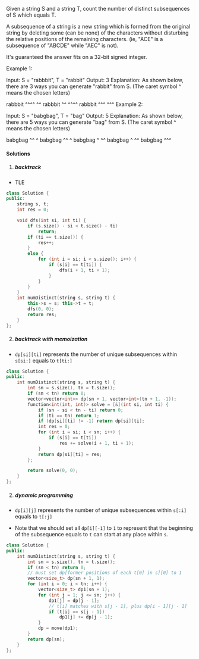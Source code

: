 Given a string S and a string T, count the number of distinct subsequences of S which equals T.

A subsequence of a string is a new string which is formed from the original string by deleting some (can be none) of the characters without disturbing the relative positions of the remaining characters. (ie, "ACE" is a subsequence of "ABCDE" while "AEC" is not).

It's guaranteed the answer fits on a 32-bit signed integer.

Example 1:

Input: S = "rabbbit", T = "rabbit"
Output: 3
Explanation:
As shown below, there are 3 ways you can generate "rabbit" from S.
(The caret symbol ^ means the chosen letters)

rabbbit
^^^^ ^^
rabbbit
^^ ^^^^
rabbbit
^^^ ^^^
Example 2:

Input: S = "babgbag", T = "bag"
Output: 5
Explanation:
As shown below, there are 5 ways you can generate "bag" from S.
(The caret symbol ^ means the chosen letters)

babgbag
^^ ^
babgbag
^^    ^
babgbag
^    ^^
babgbag
  ^  ^^
babgbag
    ^^^


#### Solutions

1. ##### backtrack

- TLE

```c++
class Solution {
public:
    string s, t;
    int res = 0;

    void dfs(int si, int ti) {
        if (s.size() - si < t.size() - ti)
            return;
        if (ti == t.size()) {
            res++;
        }
        else {
            for (int i = si; i < s.size(); i++) {
                if (s[i] == t[ti]) {
                    dfs(i + 1, ti + 1);
                }
            }
        }
    }
    int numDistinct(string s, string t) {
        this->s = s; this->t = t;
        dfs(0, 0);
        return res;
    }
};
```

2. ##### backtrack with memoization

- `dp[si][ti]` represents the number of unique subsequences within `s[si:]` equals to `t[ti:]`

```c++
class Solution {
public:
    int numDistinct(string s, string t) {
        int sn = s.size(), tn = t.size();
        if (sn < tn) return 0;
        vector<vector<int>> dp(sn + 1, vector<int>(tn + 1, -1));
        function<int(int, int)> solve = [&](int si, int ti) {
            if (sn - si < tn - ti) return 0;
            if (ti == tn) return 1;
            if (dp[si][ti] != -1) return dp[si][ti];
            int res = 0;
            for (int i = si; i < sn; i++) {
                if (s[i] == t[ti])
                    res += solve(i + 1, ti + 1);
            }
            return dp[si][ti] = res;
        };

        return solve(0, 0);
    }
};
```


2. ##### dynamic programming

- `dp[i][j]` represents the number of unique subsequences within `s[:i]` equals to `t[:j]`

- Note that we should set all `dp[i][-1]` to `1` to represent that the beginning of the subsequence equals to `t` can start at any place within `s`.

```c++
class Solution {
public:
    int numDistinct(string s, string t) {
        int sn = s.size(), tn = t.size();
        if (sn < tn) return 0;
        // must set dp[former positions of each t[0] in s][0] to 1
        vector<size_t> dp(sn + 1, 1);
        for (int i = 0; i < tn; i++) {
            vector<size_t> dp1(sn + 1);
            for (int j = 1; j <= sn; j++) {
                dp1[j] = dp[j - 1];
                // t[i] matches with s[j - 1], plus dp[i - 1][j - 1]
                if (t[i] == s[j - 1])
                    dp1[j] += dp[j - 1];
            }
            dp = move(dp1);
        }
        return dp[sn];
    }
};
```
